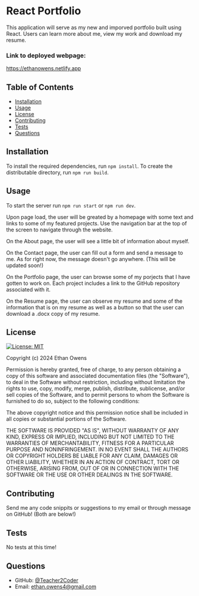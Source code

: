 # React Portfolio
This application will serve as my new and imporved portfolio built using React. Users can learn more about me, view my work and download my resume.

### Link to deployed webpage:
https://ethanowens.netlify.app
 
## Table of Contents
* [Installation](#installation)
* [Usage](#usage)
* [License](#license)
* [Contributing](#contributing)
* [Tests](#tests)
* [Questions](#questions)
 
## Installation
To install the required dependencies, run ```npm install```. To create the distributable directory, run ```npm run build```.
 
## Usage
To start the server run ```npm run start``` or ```npm run dev```.

Upon page load, the user will be greated by a homepage with some text and links to some of my featured projects. Use the navigation bar at the top of the screen to navigate through the website. 

On the About page, the user will see a little bit of information about myself.

On the Contact page, the user can fill out a form and send a message to me. As for right now, the message doesn't go anywhere. (This will be updated soon!)

On the Portfolio page, the user can browse some of my porjects that I have gotten to work on. Each project includes a link to the GitHub repository associated with it.

On the Resume page, the user can observe my resume and some of the information that is on my resume as well as a button so that the user can download a .docx copy of my resume.
 
## License
[![License: MIT](https://img.shields.io/badge/License-MIT-yellow.svg)](https://opensource.org/licenses/MIT)

Copyright (c) 2024 Ethan Owens

Permission is hereby granted, free of charge, to any person obtaining a copy
of this software and associated documentation files (the "Software"), to deal
in the Software without restriction, including without limitation the rights
to use, copy, modify, merge, publish, distribute, sublicense, and/or sell
copies of the Software, and to permit persons to whom the Software is
furnished to do so, subject to the following conditions:

The above copyright notice and this permission notice shall be included in all
copies or substantial portions of the Software.

THE SOFTWARE IS PROVIDED "AS IS", WITHOUT WARRANTY OF ANY KIND, EXPRESS OR
IMPLIED, INCLUDING BUT NOT LIMITED TO THE WARRANTIES OF MERCHANTABILITY,
FITNESS FOR A PARTICULAR PURPOSE AND NONINFRINGEMENT. IN NO EVENT SHALL THE
AUTHORS OR COPYRIGHT HOLDERS BE LIABLE FOR ANY CLAIM, DAMAGES OR OTHER
LIABILITY, WHETHER IN AN ACTION OF CONTRACT, TORT OR OTHERWISE, ARISING FROM,
OUT OF OR IN CONNECTION WITH THE SOFTWARE OR THE USE OR OTHER DEALINGS IN THE
SOFTWARE.
 
## Contributing
Send me any code snippits or suggestions to my email or through message on GitHub! (Both are below!)
 
## Tests
No tests at this time!
 
## Questions
* GitHub: [@Teacher2Coder](https://www.github.com/Teacher2Coder)
* Email: ethan.owens4@gmail.com